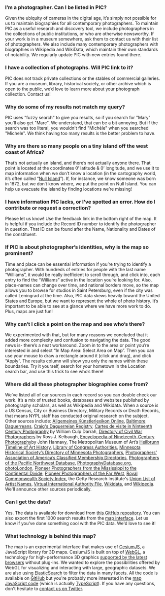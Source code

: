 ### I’m a photographer. Can I be listed in PIC?

Given the ubiquity of cameras in the digital age, it’s simply not possible for us to maintain biographies for all contemporary photographers. To maintain PIC as a useful research and discovery tool, we include photographers in the collections of public institutions, or who are otherwise newsworthy. If your work is in a museum somewhere, ask them to contact us with their list of photographers. We also include many contemporary photographers with biographies in Wikipedia and WikiData, which maintain their own standards of notability. We regularly update PIC with new entries found there.



### I have a collection of photographs. Will PIC link to it?

PIC does not track private collections or the stables of commercial galleries. If you are a museum, library, historical society, or other archive which is open to the public, we’d love to learn more about your photograph collection. Contact us!



### Why do some of my results not match my query?

PIC uses "fuzzy search" to give you results, so if you search for "Mary" you'll also get "Marc". We understand, that can be a bit annoying. But if the search was too literal, you wouldn't find "Michèle" when you searched "Michele". We think having too many results is the better problem to have.



### Why are there so many people on a tiny island off the west coast of Africa?

That’s not actually an island, and there’s not actually anyone there. That point is located at the coordinates 0’ latitude &amp; 0’ longitude, and we use it to map information when we don’t know a location (in the cartography world, it’s often called “[Null Island](https://en.wikipedia.org/wiki/Null_Island)”). If, for instance, we know someone was born in 1872, but we don’t know where, we put the point on Null Island. You can help us evacuate the island by finding locations we’re missing!



### I have information PIC lacks, or I’ve spotted an error. How do I contribute or request a correction?

Please let us know! Use the feedback link in the bottom right of the map. It is helpful if you include the Record ID number to identify the photographer in question. That ID can be found after the Name, Nationality and Dates of the constituent.



### If PIC is about photographer’s identities, why is the map so prominent?

Time and place can be essential information if you’re trying to identify a photographer. With hundreds of entries for people with the last name “Williams”, it would be really inefficient to scroll through, and click into, each entry to find the “Williams” active in the location you’re looking for. Also, place-names can change over time, and national borders move, so the map allows you to browse for studios in Saint Petersburg, even if the city was called Leningrad at the time. Also, PIC data skews heavily toward the United States and Europe, but we want to represent the whole of photo history. It’s important to be able to see at a glance where we have more work to do. Plus, maps are just fun!



### Why can’t I click a point on the map and see who’s there?

We experimented with that, but for many reasons we concluded that it added more complexity and confusion to navigating the data. The good news is- there’s a neat workaround. Zoom in to the area or point you’re interested in and select “In Map Area: Select Area on Map”. Then you can use your mouse to draw a rectangle around it (click and drag), and click “Apply”. The results column will show you only the names within these boundaries. Try it yourself, search for your hometown in the Location search bar, and use this trick to see who’s there!



### Where did all these photographer biographies come from?

We’ve listed all of our sources in each record so you can double check our work. It’s a mix of trusted books, databases and websites published by photography scholars, as well as Wikipedia and Wikidata. When a source is a US Census, City or Business Directory, Military Records or Death Records, that means NYPL staff has conducted original research on the subject. Other sources include: [Allgemeines Künstlerlexikon Online](http://www.degruyter.com/databasecontent?dbid=akl&dbsource=%2Fdb%2Fakl), [Baltimore Daguerreans](http://www.ssdaggers.com/HG/baltodagsa-j.html), [Craig's Daguerreian Registry](http://craigcamera.com/dag/), [Cartes de visite in Ninteenth Century Photography](http://www.worldcat.org/title/cartes-de-visite-in-ninteenth-century-photography/oclc/8012190&referer=brief_results) by William Culp Darrah, [Directory of Civil War Photographers](http://www.worldcat.org/title/directory-of-civil-war-photographers/oclc/22114498&referer=brief_results) by Ross J. Kelbaugh, [Encyclopedia of Nineteenth-Century Photography](http://www.worldcat.org/title/encyclopedia-of-nineteenth-century-photography/oclc/123968757)by John Hannavy, The Metropolitan Museum of Art’s [Heilbrunn Timeline of Art History](https://www.metmuseum.org/toah/), [Library of Congress Authorities](http://authorities.loc.gov/), [Minnesota Historical Society’s Directory of Minnesota Photographers](http://www.mnhs.org/people/photographers/), [Photographers’ Association of America’s Classified Membership Directories](http://www.worldcat.org/title/classified-membership-directory/oclc/22265589&referer=brief_results), [Photographers of the Pacific Northwest Database](http://db.lib.washington.edu/pnwphotographers/), [PhotographyDatabase.org](http://photographydatabase.org/), [photoLondon](http://www.photolondon.org.uk/), [Pioneer Photographers from the Mississippi to the Continental Divide](http://www.worldcat.org/title/pioneer-photographers-from-the-mississippi-to-the-continental-divide-a-biographical-dictionary-1839-1865/oclc/56334078&referer=brief_results), [Pioneer Photographers of the Far West](http://www.worldcat.org/title/pioneer-photographers-of-the-far-west-a-biographical-dictionary-1840-1865/oclc/44089346&referer=brief_results), [Royal Commonwealth Society Index](http://www.lib.cam.ac.uk/rcs_photographers/search.html), the Getty Research Institute's [Union List of Artist Names](http://www.getty.edu/research/tools/vocabularies/ulan/), [Virtual International Authority File](https://viaf.org/), [Wikidata](https://www.wikidata.org/wiki/Wikidata:Main_Page), and [Wikipedia](https://en.wikipedia.org/wiki/Main_Page). We'll announce other sources periodically.



### Can I get the data?

Yes. The data is available for download from [this GitHub repository](https://github.com/NYPL/pic-data). You can also export the first 1000 search results from the [map interface](/map). Let us know if you've done something cool with the PIC data. We'd love to see it!



### What technology is behind this map?

The map is an experimental interface that makes use of [CesiumJS](http://cesiumjs.org/), a JavaScript library for 3D maps. CesiumJS is built on top of [WebGL](//en.wikipedia.org/wiki/WebGL), a technology for high-performance 3D graphics [supported by the latest browsers](http://caniuse.com/#search=webgl) without plug-ins. We wanted to explore the possibilities offered by WebGL for visualizing and interacting with large, geographic datasets. We are also using [ElasticSearch](//www.elastic.co/products/elasticsearch) to filter the data in many facets. All the code is available on [GitHub](https://github.com/NYPL/pic-app) but you're probably more interested in the [map JavaScript code](https://github.com/NYPL/pic-app/blob/master/app/assets/javascripts/PIC.ts) (which is actually [TypeScript](http://typescriptlang.org/)). If you have any questions, don't hesitate to [contact us on Twitter](//twitter.com/nypl_labs).

